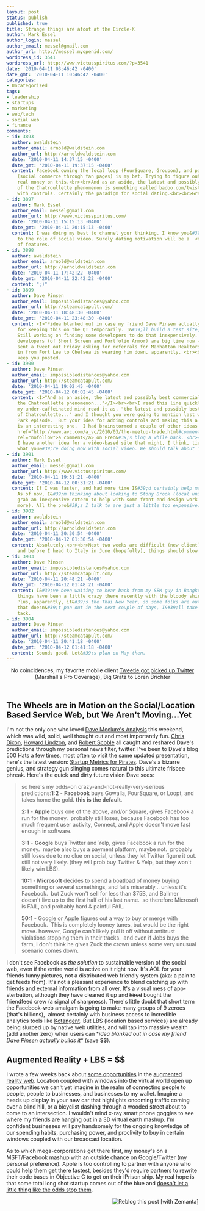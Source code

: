 ```yaml
---
layout: post
status: publish
published: true
title: Strange things are afoot at the Circle-K
author: Mark Essel
author_login: messel
author_email: messel@gmail.com
author_url: http://messel.myopenid.com/
wordpress_id: 3541
wordpress_url: http://www.victusspiritus.com/?p=3541
date: '2010-04-11 03:46:42 -0400'
date_gmt: '2010-04-11 10:46:42 -0400'
categories:
- Uncategorized
tags:
- leadership
- startups
- marketing
- web/tech
- social web
- finance
comments:
- id: 3893
  author: awaldstein
  author_email: arnold@waldstein.com
  author_url: http://arnoldwaldstein.com
  date: '2010-04-11 14:37:15 -0400'
  date_gmt: '2010-04-11 19:37:15 -0400'
  content: Facebook owning the local loop (FourSquare, Groupon), and payment system
    (social commerce through fan pages) is my bet. Trying to figure out how to put
    real money on this.<br><br>And as an aside, the latest and possibly best commercialization
    of the Chatroullette phenomenon is something called badoo.com/twister. Chatroullette
    with controls. Certainly the paradigm for social dating.<br><br>Great post Mark.
- id: 3897
  author: Mark Essel
  author_email: messel@gmail.com
  author_url: http://www.victusspiritus.com/
  date: '2010-04-11 15:15:13 -0400'
  date_gmt: '2010-04-11 20:15:13 -0400'
  content: I was doing my best to channel your thinking. I know you&#39;re much  <br>closer
    to the role of social video. Surely dating motivation will be a  <br>huge driver
    of features.
- id: 3898
  author: awaldstein
  author_email: arnold@waldstein.com
  author_url: http://arnoldwaldstein.com
  date: '2010-04-11 17:42:22 -0400'
  date_gmt: '2010-04-11 22:42:22 -0400'
  content: ";)"
- id: 3899
  author: Dave Pinsen
  author_email: impossibledistances@yahoo.com
  author_url: http://steamcatapult.com/
  date: '2010-04-11 18:48:30 -0400'
  date_gmt: '2010-04-11 23:48:30 -0400'
  content: <I>"*idea blanked out in case my friend Dave Pinsen actually builds it*"</I><br><br>Thanks
    for keeping this on the QT temporarily. I&#39;ll build a test site, at least.
    Still working on finding some developers to do that inexpensively. My current
    developers (of Short Screen and Portfolio Armor) are big time now -- one of them
    sent a tweet out Friday asking for referrals for Manhattan Realtors. The commute
    in from Fort Lee to Chelsea is wearing him down, apparently. <br><br>Anyhow, will
    keep you posted.
- id: 3900
  author: Dave Pinsen
  author_email: impossibledistances@yahoo.com
  author_url: http://steamcatapult.com/
  date: '2010-04-11 19:02:45 -0400'
  date_gmt: '2010-04-12 00:02:45 -0400'
  content: <I>"And as an aside, the latest and possibly best commercialization of
    the Chatroullette phenomenon..."</I><br><br>I read this line quickly, and at first,
    my under-caffeinated mind read it as, "the latest and possibly best characterization
    of Chatroullette..." and I thought you were going to mention last week&#39;s South
    Park episode.  But your idea for adding controls and making this a dating site
    is an interesting one.  I had brainstormed a couple of other ideas for it in <a
    href="http://www.avc.com/a_vc/2010/03/the-meetup-trade.html#comment-42489132"
    rel="nofollow">a comment</a> on Fred&#39;s blog a while back. <br><br>Separately,
    I have another idea for a video-based site that might, I think, tie in well with
    what you&#39;re doing now with social video. We should talk about it soon.
- id: 3901
  author: Mark Essel
  author_email: messel@gmail.com
  author_url: http://www.victusspiritus.com/
  date: '2010-04-11 19:31:21 -0400'
  date_gmt: '2010-04-12 00:31:21 -0400'
  content: If I was faster, and had more time I&#39;d certainly help make this happen.
    As of now, I&#39;m thinking about looking to Stony Brook (local university) to
    grab an inexpensive extern to help with some front end design work (and maybe
    more). All the pro&#39;s I talk to are just a little too expensive.
- id: 3902
  author: awaldstein
  author_email: arnold@waldstein.com
  author_url: http://arnoldwaldstein.com
  date: '2010-04-11 20:30:54 -0400'
  date_gmt: '2010-04-12 01:30:54 -0400'
  content: Absolutely.<br><br>Next two weeks are difficult (new client) but post that
    and before I head to Italy in June (hopefully), things should slow down.
- id: 3903
  author: Dave Pinsen
  author_email: impossibledistances@yahoo.com
  author_url: http://steamcatapult.com/
  date: '2010-04-11 20:48:21 -0400'
  date_gmt: '2010-04-12 01:48:21 -0400'
  content: I&#39;ve been waiting to hear back from my SEM guy in Bangkok, but with
    things have been a little crazy there recently with the bloody shirt protesters.
    Plus, apparently, it&#39;s the Thai New Year, so some folks are out of town. If
    that doesn&#39;t pan out in the next couple of days, I&#39;ll take a different
    tack.
- id: 3904
  author: Dave Pinsen
  author_email: impossibledistances@yahoo.com
  author_url: http://steamcatapult.com/
  date: '2010-04-11 20:41:18 -0400'
  date_gmt: '2010-04-12 01:41:18 -0400'
  content: Sounds good. Let&#39;s plan on May then.
---
```

<p style="text-align: center;"><a href="{{ site.url }}/assets/2010/04/l_320_210_A90BAD2E-B94E-4349-98C0-0AD5386209F0.jpeg"><img class="alignnone size-full" src="{{ site.url }}/assets/2010/04/l_320_210_A90BAD2E-B94E-4349-98C0-0AD5386209F0.jpeg" alt="" /></a><br />
No coincidences, my favorite mobile client <a href="http://www.readwriteweb.com/archives/why_twitter_buying_tweetie_is_great_news.php">Tweetie got picked up Twitter</a> (Marshall's Pro Coverage), Big Gratz to Loren Brichter</p>
<h2><a href="{{ site.url }}/assets/2010/04/l_320_210_A90BAD2E-B94E-4349-98C0-0AD5386209F0.jpeg"></a><br />
The Wheels are in Motion on the Social/Location Based Service Web, but We Aren't Moving...Yet</h2>
<p>I'm not the only one who loved <a href="http://500hats.typepad.com/500blogs/2010/04/checkins-are-coupons.html">Dave Mcclure's Analysis</a> this weekend, which was wild, solid, well thought out and most importantly fun. <a href="http://cdixon.org">Chris Dixon</a>, <a class="zem_slink" title="Howard Lindzon" rel="homepage" href="http://howardlindzon.com/">Howard Lindzon</a>, and <a class="zem_slink" title="Robert Scoble" rel="homepage" href="http://www.google.com/profiles/scobleizer">Robert Scoble</a> all caught and reshared Dave's predictions through my personal news filter, twitter. I've been to Dave's blog 500 Hats a few times, most often to visit the same updated presentation, here's the latest version: <a href="http://www.slideshare.net/dmc500hats/startupmetrics-4-pirates-haas-april-2010">Startup Metrics for Pirates</a>. Dave's a bizarre genius, and strategy gun slinging comes natural to this ultimate frisbee phreak. Here's the quick and dirty future vision Dave sees:</p>
<blockquote><p>so here's my odds-on crazy-and-not-really-very-serious predictions:<strong>1:2</strong> - <strong>Facebook</strong> buys Gowalla, FourSquare, or Loopt, and takes home the gold. <strong>this is the default</strong>.</p>
<p><strong>2:1</strong> - <strong>Apple</strong> buys one of the above, and/or Square, gives Facebook a run for the money.  probably still loses, because Facebook has too much frequent user activity, Connect, and Apple doesn't move fast enough in software.</p>
<p><strong>3:1</strong> - <strong>Google</strong> buys Twitter and Yelp, gives Facebook a run for the money.  maybe also buys a payment platform, maybe not.  probably still loses due to no clue on social, unless they let Twitter figure it out.  still not very likely. (they will prob buy Twitter &amp; Yelp, but they won't likely win LBS).</p>
<p><strong>10:1</strong> - <strong>Microsoft</strong> decides to spend a boatload of money buying something or several somethings, and fails miserably... unless it's Facebook.  but Zuck won't sell for less than $75B, and Ballmer doesn't live up to the first half of his last name.  so therefore Microsoft is FAIL, and probably hard &amp; painful FAIL.</p>
<p><strong>50:1</strong> - Google or Apple figures out a way to buy or merge with Facebook.  This is completely looney tunes, but would be the right move. however, Google can't likely pull it off without antitrust violations stopping them in their tracks.  and even if Jobs buys the farm, i don't think he gives Zuck the crown unless some very unusual scenario comes down.</p></blockquote>
<p>I don't see Facebook as <em>the solution</em> to sustainable version of the social web, even if the entire world is active on it right now. It's AOL for your friends funny pictures, not a distributed web friendly system (aka: a pain to get feeds from). It's not a pleasant experience to blend catching up with friends and external information from all over. It's a visual mess of app-sterbation, although they have cleaned it up and <del>hired</del> bought the friendfeed crew (a signal of sharpness). There's little doubt that short term the Facebook-web amalgam is going to make many groups of 9 zeroes (that's billions),  almost certainly with business access to incredible analytics tools like <a href="http://www.kontagent.com/">Kotangent</a>. But LBS (location based services) are already being slurped up by native web utilities, and will tap into massive wealth (add another zero) when users can *<em>idea blanked out in case my friend </em><a href="http://steamcatapult.com/"><em>Dave Pinsen</em></a><em> actually builds it</em>* (save $$).</p>
<h2>Augmented Reality + LBS = $$</h2>
<p>I wrote a few weeks back about <a href="http://victusfate.github.io/victusspiritus/uncategorized/2010/02/15/augmented-reality-opportunities/">some opportunities</a> in the <a href="http://victusfate.github.io/victusspiritus/uncategorized/2010/03/07/the-adaptive-augmented-reality-web/">augmented reality web</a>. Location coupled with windows into the virtual world open up opportunities we can't yet imagine in the realm of connecting people to people, people to businesses, and businesses to my wallet. Imagine a heads up display in your new car that highlights oncoming traffic coming over a blind hill, or a bicyclist dashing through a wooded street about to come to an intersection. I wouldn't mind x-ray smart phone goggles to see where my friends are hanging out in a 3D virtual earth mashup. I'm confident businesses will pay handsomely for the ongoing knowledge of our spending habits, purchasing power, and proclivity to buy in certain windows coupled with our broadcast location.</p>
<p>As to which mega-corporations get there first, my money's on a MSFT/Facebook mashup with an outside chance on Google/Twitter (my personal preference). Apple is too controlling to partner with anyone who could help them get there fastest, besides they'd require partners to rewrite their code bases in Objective C to get on their iPrison ship. My real hope is that some total long shot startup comes out of the blue and <a href="http://victusfate.github.io/victusspiritus/uncategorized/2010/02/02/dont-let-a-little-thing-like-odds-stop-you/">doesn't let a little thing like the odds stop them</a>.</p>
<div class="zemanta-pixie" style="margin-top: 10px; height: 15px;"><a class="zemanta-pixie-a" title="Reblog this post [with Zemanta]" href="http://reblog.zemanta.com/zemified/3fe6766c-8ad7-4d48-b234-b7f0ef68eff9/"><img class="zemanta-pixie-img" style="border: none; float: right;" src="http://img.zemanta.com/reblog_e.png?x-id=3fe6766c-8ad7-4d48-b234-b7f0ef68eff9" alt="Reblog this post [with Zemanta]" /></a><span class="zem-script more-related pretty-attribution"><script src="http://static.zemanta.com/readside/loader.js" type="text/javascript"></script></span></div>

